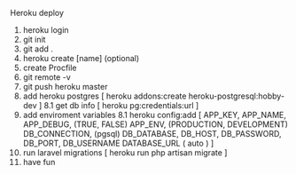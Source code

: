 Heroku deploy

 1. heroku login
 2. git init
 3. git add .
 4. heroku create [name] (optional)
 5. create Procfile
 6. git remote -v
 7. git push heroku master
 8. add heroku postgres [ heroku addons:create heroku-postgresql:hobby-dev ]
    8.1 get db info [ heroku pg:credentials:url ]
 9. add enviroment variables
    8.1 heroku config:add [
        APP_KEY, 
        APP_NAME,
        APP_DEBUG, (TRUE, FALSE)
        APP_ENV, (PRODUCTION, DEVELOPMENT)
        DB_CONNECTION, (pgsql)
        DB_DATABASE,
        DB_HOST,
        DB_PASSWORD,
        DB_PORT,
        DB_USERNAME
        DATABASE_URL ( auto )
    ]
 10. run laravel migrations [ heroku run php artisan migrate ]
 11. have fun


